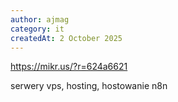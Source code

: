 ```yaml
---
author: ajmag
category: it
createdAt: 2 October 2025
---
```


https://mikr.us/?r=624a6621

serwery vps, hosting, hostowanie n8n 
